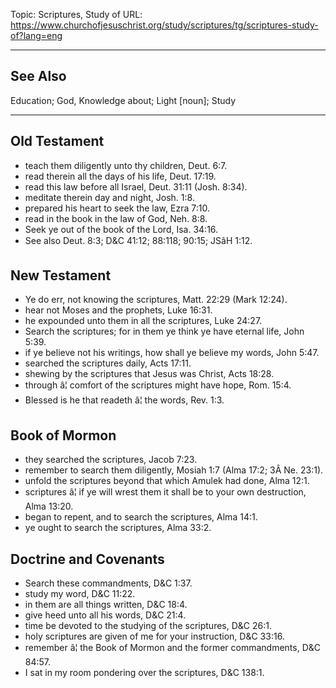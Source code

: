 Topic: Scriptures, Study of
URL: https://www.churchofjesuschrist.org/study/scriptures/tg/scriptures-study-of?lang=eng

---

## See Also

Education; God, Knowledge about; Light [noun]; Study

---

## Old Testament

- teach them diligently unto thy children, Deut. 6:7.
- read therein all the days of his life, Deut. 17:19.
- read this law before all Israel, Deut. 31:11 (Josh. 8:34).
- meditate therein day and night, Josh. 1:8.
- prepared his heart to seek the law, Ezra 7:10.
- read in the book in the law of God, Neh. 8:8.
- Seek ye out of the book of the Lord, Isa. 34:16.
- See also Deut. 8:3; D&C 41:12; 88:118; 90:15; JSâH 1:12.

## New Testament

- Ye do err, not knowing the scriptures, Matt. 22:29 (Mark 12:24).
- hear not Moses and the prophets, Luke 16:31.
- he expounded unto them in all the scriptures, Luke 24:27.
- Search the scriptures; for in them ye think ye have eternal life, John 5:39.
- if ye believe not his writings, how shall ye believe my words, John 5:47.
- searched the scriptures daily, Acts 17:11.
- shewing by the scriptures that Jesus was Christ, Acts 18:28.
- through â¦ comfort of the scriptures might have hope, Rom. 15:4.
- Blessed is he that readeth â¦ the words, Rev. 1:3.

## Book of Mormon

- they searched the scriptures, Jacob 7:23.
- remember to search them diligently, Mosiah 1:7 (Alma 17:2; 3Â Ne. 23:1).
- unfold the scriptures beyond that which Amulek had done, Alma 12:1.
- scriptures â¦ if ye will wrest them it shall be to your own destruction, Alma 13:20.
- began to repent, and to search the scriptures, Alma 14:1.
- ye ought to search the scriptures, Alma 33:2.

## Doctrine and Covenants

- Search these commandments, D&C 1:37.
- study my word, D&C 11:22.
- in them are all things written, D&C 18:4.
- give heed unto all his words, D&C 21:4.
- time be devoted to the studying of the scriptures, D&C 26:1.
- holy scriptures are given of me for your instruction, D&C 33:16.
- remember â¦ the Book of Mormon and the former commandments, D&C 84:57.
- I sat in my room pondering over the scriptures, D&C 138:1.

